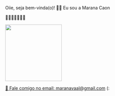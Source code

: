 Oiie, seja bem-vinda(o)! 🌻🦋 
Eu sou a Marana Caon

🦋🐞🦔🍄🍃🌼🌻

<div>
  <a href="https://github.com/maranacaon">
  <img height="180em" src="(https://github-readme-stats.vercel.app/api?username=maranacaon&theme=panda&show_icons=true)"/>
</div>


🌈 Fale comigo no email: maranavaal@gmail.com (:
